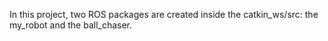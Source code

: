 In this project, two ROS packages are created inside the catkin_ws/src: the my_robot and the ball_chaser.